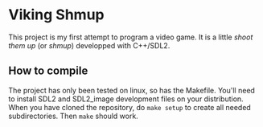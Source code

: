 # Viking Shmup

This project is my first attempt to program a video game. It is a little *shoot them up* (or *shmup*) developped with C++/SDL2.

## How to compile

The project has only been tested on linux, so has the Makefile.
You'll need to install SDL2 and SDL2_image development files on your distribution.
When you have cloned the repository, do `make setup` to create all needed subdirectories. Then `make` should work.

